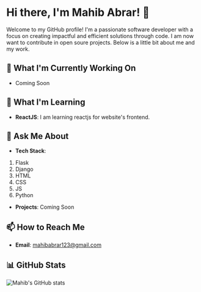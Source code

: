 # Hi there, I'm Mahib Abrar! 👋

Welcome to my GitHub profile! I'm a passionate software developer with a focus on creating impactful and efficient solutions through code. I am now want to contribute in open soure projects. Below is a little bit about me and my work.

## 🔭 What I'm Currently Working On
- Coming Soon

## 🌱 What I'm Learning
- **ReactJS**: I am learning reactjs for website's frontend.

## 💬 Ask Me About
- **Tech Stack**: 
1. Flask
2. Django
3. HTML
4. CSS
5. JS
6. Python
   
- **Projects**: Coming Soon

## 📫 How to Reach Me
- **Email**: [mahibabrar123@gmail.com](mailto:mahibabrar123@gmail.com)

## 📊 GitHub Stats
![Mahib's GitHub stats](https://github-readme-stats.vercel.app/api?username=MahibAbrar222&show_icons=true&theme=dark)

<!--
## 🛠️ Technologies & Tools
- **Languages**: List of programming languages you know.
- **Frameworks**: List of frameworks you have experience with.
- **Tools**: List of tools you use regularly.

## 🤝 Contributions
- Contributed to [Open Source Project](https://github.com/OpenSourceProject): Brief description of your contribution.
- Contributed to [Other Project](https://github.com/OtherProject): Brief description of your contribution.

## 👨‍💻 Personal Projects
- [Personal Project 1](https://github.com/MahibAbrar222/PersonalProject1): Brief description of the project.
- [Personal Project 2](https://github.com/MahibAbrar222/PersonalProject2): Brief description of the project.

Thank you for visiting my profile! Feel free to reach out if you want to collaborate on a project or just have a chat. Let's connect and build something amazing together!
-->
